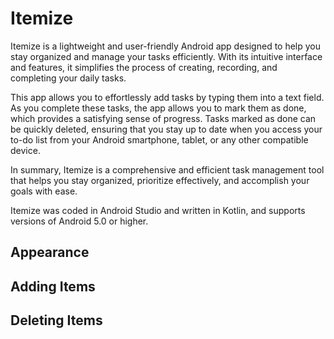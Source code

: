 # Itemize
Itemize is a lightweight and user-friendly Android app designed to help you stay organized and manage your tasks efficiently. With its intuitive interface and features, it simplifies the process of creating, recording, and completing your daily tasks.

This app allows you to effortlessly add tasks by typing them into a text field. As you complete these tasks, the app allows you to mark them as done, which provides a satisfying sense of progress. Tasks marked as done can be quickly deleted, ensuring that you stay up to date when you access your to-do list from your Android smartphone, tablet, or any other compatible device.

In summary, Itemize is a comprehensive and efficient task management tool that helps you stay organized, prioritize effectively, and accomplish your goals with ease. 

Itemize was coded in Android Studio and written in Kotlin, and supports versions of Android 5.0 or higher.

## Appearance

## Adding Items

## Deleting Items
